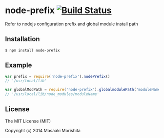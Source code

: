 # node-prefix [![Build Status](https://travis-ci.org/morishitter/node-prefix.svg)](https://travis-ci.org/morishitter/node-prefix)

Refer to nodejs configuration prefix and global module install path

## Installation

```shell
$ npm install node-prefix
```

## Example

```javascript
var prefix = require('node-prefix').nodePrefix()
// '/usr/local/lib'

var globalModPath = require('node-prefix').globalmodulePath('moduleName')
// '/usr/local/lib/node_modules/moduleName'
```

## License

The MIT License (MIT)

Copyright (c) 2014 Masaaki Morishita
